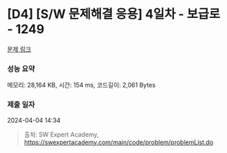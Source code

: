 # [D4] [S/W 문제해결 응용] 4일차 - 보급로 - 1249 

[문제 링크](https://swexpertacademy.com/main/code/problem/problemDetail.do?contestProbId=AV15QRX6APsCFAYD) 

### 성능 요약

메모리: 28,164 KB, 시간: 154 ms, 코드길이: 2,061 Bytes

### 제출 일자

2024-04-04 14:34



> 출처: SW Expert Academy, https://swexpertacademy.com/main/code/problem/problemList.do